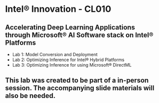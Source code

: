 # Intel® Innovation - CL010
## Accelerating Deep Learning Applications through Microsoft® AI Software stack on Intel® Platforms

- Lab 1: Model Conversion and Deployment
- Lab 2: Optimizing Inference for Intel® Hybrid Platforms
- Lab 3: Optimizing Inference for using Microsoft® DirectML

## This lab was created to be part of a in-person session. The accompanying slide materials will also be needed.
